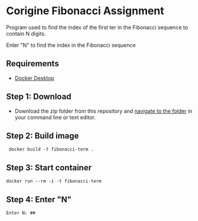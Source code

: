 # Corigine Fibonacci Assignment

Program used to find the index of the first ter in the Fibonacci sequence to contain N digits. 

Enter "N" to find the index in the Fibonacci sequence

## Requirements
- [Docker Desktop](https://docs.docker.com/desktop/install/windows-install/)

## Step 1: Download 

- Download the zip folder from this repository and [navigate to the folder](https://stackoverflow.com/questions/40146104/is-there-a-way-to-open-command-prompt-in-current-folder#:~:text=Just%20go%20to%20your%20folder,cmd%22%20on%20the%20address%20bar.&text=You%20can%20also%20use%20Alt,focus%20to%20the%20address%20bar.) in your command line or text editor.

## Step 2: Build image

` docker build -t fibonacci-term .`

## Step 3: Start container 

`docker run --rm -i -t fibonacci-term`

## Step 4: Enter "N" 

`Enter N: ## `


